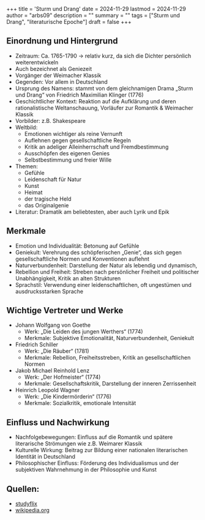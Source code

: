 +++
title = 'Sturm und Drang'
date = 2024-11-29
lastmod = 2024-11-29
author = "arbs09"
description = ""
summary = ""
tags = ["Sturm und Drang", "literaturische Epoche"]
draft = false
+++

## Einordnung und Hintergrund

- Zeitraum: Ca. 1765-1790 -> relativ kurz, da sich die Dichter persönlich weiterentwickeln
- Auch bezeichnet als Geniezeit
- Vorgänger der Weimacher Klassik
- Gegenden: Vor allem in Deutschland
- Ursprung des Namens: stammt von dem gleichnamigen Drama „Sturm und Drang“ von Friedrich Maximilian Klinger (1776)
- Geschichtlicher Kontext: Reaktion auf die Aufklärung und deren rationalistische Weltanschauung, Vorläufer zur Romantik & Weimacher Klassik
- Vorbilder: z.B. Shakespeare
- Weltbild:
  - Emotionen wichtiger als reine Vernunft
  - Auflehnen gegen gesellschaftliche Regeln
  - Kritik an adeliger Alleinherrschaft und Fremdbestimmung
  - Ausschöpfen des eigenen Genies
  - Selbstbestimmung und freier Wille
- Themen:
  - Gefühle
  - Leidenschaft für Natur
  - Kunst
  - Heimat
  - der tragische Held
  - das Originalgenie
- Literatur: Dramatik am beliebtesten, aber auch Lyrik und Epik

## Merkmale

- Emotion und Individualität: Betonung auf Gefühle
- Geniekult: Verehrung des schöpferischen „Genie“, das sich gegen gesellschaftliche Normen und Konventionen auflehnt
- Naturverbundenheit: Darstellung der Natur als lebendig und dynamisch,
- Rebellion und Freiheit: Streben nach persönlicher Freiheit und politischer Unabhängigkeit, Kritik an alten Strukturen
- Sprachstil: Verwendung einer leidenschaftlichen, oft ungestümen und ausdrucksstarken Sprache

## Wichtige Vertreter und Werke

- Johann Wolfgang von Goethe
  - Werk: „Die Leiden des jungen Werthers“ (1774)
  - Merkmale: Subjektive Emotionalität, Naturverbundenheit, Geniekult
- Friedrich Schiller
  - Werk: „Die Räuber“ (1781)
  - Merkmale: Rebellion, Freiheitsstreben, Kritik an gesellschaftlichen Normen
- Jakob Michael Reinhold Lenz
  - Werk: „Der Hofmeister“ (1774)
  - Merkmale: Gesellschaftskritik, Darstellung der inneren Zerrissenheit
- Heinrich Leopold Wagner
  - Werk: „Die Kindermörderin“ (1776)
  - Merkmale: Sozialkritik, emotionale Intensität

## Einfluss und Nachwirkung

- Nachfolgebewegungen: Einfluss auf die Romantik und spätere literarische Strömungen wie z.B. Weimarer Klassik
- Kulturelle Wirkung: Beitrag zur Bildung einer nationalen literarischen Identität in Deutschland
- Philosophischer Einfluss: Förderung des Individualismus und der subjektiven Wahrnehmung in der Philosophie und Kunst

## Quellen:

- [studyflix](https://studyflix.de/deutsch/sturm-und-drang-epoche-3532)
- [wikipedia.org](https://de.wikipedia.org/wiki/Sturm_und_Drang)
